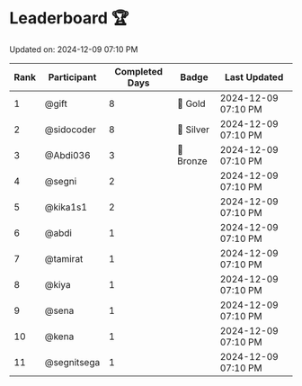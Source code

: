 # Leaderboard 🏆

Updated on: 2024-12-09 07:10 PM

| Rank | Participant       | Completed Days | Badge      | Last Updated         |
|------|-------------------|----------------|------------|----------------------|
| 1    | @gift             | 8              | 🏅 Gold     | 2024-12-09 07:10 PM |
| 2    | @sidocoder        | 8              | 🥈 Silver   | 2024-12-09 07:10 PM |
| 3    | @Abdi036          | 3              | 🥉 Bronze   | 2024-12-09 07:10 PM |
| 4    | @segni            | 2              |            | 2024-12-09 07:10 PM |
| 5    | @kika1s1          | 2              |            | 2024-12-09 07:10 PM |
| 6    | @abdi             | 1              |            | 2024-12-09 07:10 PM |
| 7    | @tamirat          | 1              |            | 2024-12-09 07:10 PM |
| 8    | @kiya             | 1              |            | 2024-12-09 07:10 PM |
| 9    | @sena             | 1              |            | 2024-12-09 07:10 PM |
| 10   | @kena             | 1              |            | 2024-12-09 07:10 PM |
| 11   | @segnitsega       | 1              |            | 2024-12-09 07:10 PM |

